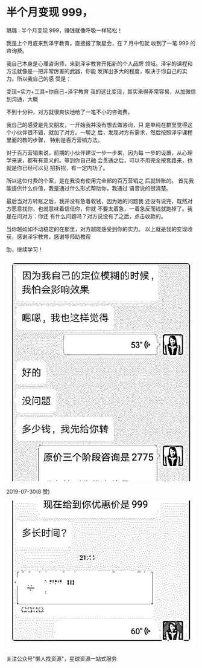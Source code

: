 # 半个月变现 999，

璐璐 : 半个月变现 999，赚钱就像呼吸一样轻松！

我是上个月底来到泽宇教育，直接报了聚星会，在 7 月中旬就 收到了一笔 999 的咨询费。

我自己本身是心理咨询师，来到泽宇教育开拓新的个人品牌 领域。泽宇的课程和方法就像是一把非常厉害的武器，你能 发挥出多大的程度，取决于你自己的实力。所以我自己的感 受是：

变现=实力+工具=你自己+泽宇教育 我的这比变现，其实来得非常容易，从加微信到沟通，大概

不到十分钟，对方就很爽快地给了一笔不小的咨询费。

我自己的感受是先交朋友，一开始我并没有想去做咨询，只 是单纯在群里觉得这个小伙伴很不错，就加了对方。一聊之 后，发现对方有需求，然后按照泽宇课程里面的教的步骤， 特别是百万营销方法。

对于百万营销来说，前期的小伙伴建议一步一步来，因为每 一步的设置，从心理学来说，都有有意义的。等到你自己融 会贯通之后，可以不用完全按套路来，也就是你已经可以见 招拆招，有一定内功了。

所以这位付费的个案，是在我没有使用完全部的百万营销之 后就转账的。 首先我能提供什么价值，我是通过什么形式帮助你，我通过 语音说的很清楚。

最后当对方转账之后，我并没有急着收钱，因为她的问题我 还没有说完，既然对方愿意找你，也就意味着信任你，你就 不要太着急，一着急反而钱就跑掉了。我是在问对方：你还 有什么问题吗？对方说没有了之后，点击收款的。

当你越如如不动稳定的在那里，对方越能感受到你的实力。 以上就是我的变现收获，感谢泽宇教育，感谢导师助教帮

助，继续学习！

![image](img/Image_185.png)

2019-07-30(8 赞)

![image](img/Image_186.png)

关注公众号"懒人找资源"，星球资源一站式服务